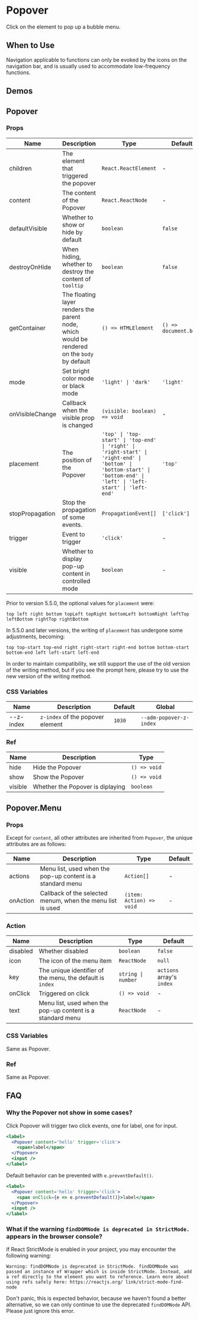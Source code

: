 # Popover

Click on the element to pop up a bubble menu.

## When to Use

Navigation applicable to functions can only be evoked by the icons on the navigation bar, and is usually used to accommodate low-frequency functions.

## Demos

<code src="./demos/demo1.tsx"></code>

<code src="./demos/demo2.tsx"></code>

<code src="./demos/demo4.tsx"></code>

<code src="./demos/demo3.tsx" debug></code>

## Popover

### Props

| Name | Description | Type | Default |
| --- | --- | --- | --- |
| children | The element that triggered the popover | `React.ReactElement` | - |
| content | The content of the Popover | `React.ReactNode` | - |
| defaultVisible | Whether to show or hide by default | `boolean` | `false` |
| destroyOnHide | When hiding, whether to destroy the content of `tooltip` | `boolean` | `false` |
| getContainer | The floating layer renders the parent node, which would be rendered on the `body` by default | `() => HTMLElement` | `() => document.body` |
| mode | Set bright color mode or black mode | `'light' \| 'dark'` | `'light'` |
| onVisibleChange | Callback when the visible prop is changed | `(visible: boolean) => void` | - |
| placement | The position of the Popover | `'top' \| 'top-start' \| 'top-end' \| 'right' \| 'right-start' \| 'right-end' \| 'bottom' \| 'bottom-start' \| 'bottom-end' \| 'left' \| 'left-start' \| 'left-end'` | `'top'` |
| stopPropagation | Stop the propagation of some events. | `PropagationEvent[]` | `['click']` |
| trigger | Event to trigger | `'click'` | - |
| visible | Whether to display pop-up content in controlled mode | `boolean` | - |

Prior to version 5.5.0, the optional values for `placement` were:

`top left right bottom topLeft topRight bottomLeft bottomRight leftTop leftBottom rightTop rightBottom`

In 5.5.0 and later versions, the writing of `placement` has undergone some adjustments, becoming:

`top top-start top-end right right-start right-end bottom bottom-start bottom-end left left-start left-end`

In order to maintain compatibility, we still support the use of the old version of the writing method, but if you see the prompt here, please try to use the new version of the writing method.

### CSS Variables

| Name | Description | Default | Global |
| --- | --- | --- | --- |
| --z-index | `z-index` of the popover element | `1030` | `--adm-popover-z-index` |

### Ref

| Name    | Description                      | Type         |
| ------- | -------------------------------- | ------------ |
| hide    | Hide the Popover                 | `() => void` |
| show    | Show the Popover                 | `() => void` |
| visible | Whether the Popover is diplaying | `boolean`    |

## Popover.Menu

### Props

Except for `content`, all other attributes are inherited from `Popover`, the unique attributes are as follows:

| Name | Description | Type | Default |
| --- | --- | --- | --- |
| actions | Menu list, used when the pop-up content is a standard menu | `Action[]` | - |
| onAction | Callback of the selected menum, when the menu list is used | `(item: Action) => void` | - |

### Action

| Name | Description | Type | Default |
| --- | --- | --- | --- |
| disabled | Whether disabled | `boolean` | `false` |
| icon | The icon of the menu item | `ReactNode` | `null` |
| key | The unique identifier of the menu, the default is `index` | `string \| number` | `actions` array's `index` |
| onClick | Triggered on click | `() => void` | - |
| text | Menu list, used when the pop-up content is a standard menu | `ReactNode` | - |

### CSS Variables

Same as Popover.

### Ref

Same as Popover.

## FAQ

### Why the Popover not show in some cases?

Click Popover will trigger two click events, one for label, one for input.

```jsx
<label>
  <Popover content='hello' trigger='click'>
    <span>label</span>
  </Popover>
  <input />
</label>
```

Default behavior can be prevented with `e.preventDefault()`.

```jsx
<label>
  <Popover content='hello' trigger='click'>
    <span onClick={e => e.preventDefault()}>label</span>
  </Popover>
  <input />
</label>
```

### What if the warning `findDOMNode is deprecated in StrictMode.` appears in the browser console?

If React StrictMode is enabled in your project, you may encounter the following warning:

```text
Warning: findDOMNode is deprecated in StrictMode. findDOMNode was passed an instance of Wrapper which is inside StrictMode. Instead, add a ref directly to the element you want to reference. Learn more about using refs safely here: https://reactjs.org/ link/strict-mode-find-node
```

Don't panic, this is expected behavior, because we haven't found a better alternative, so we can only continue to use the deprecated `findDOMNode` API. Please just ignore this error.
